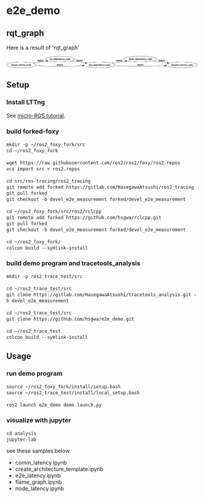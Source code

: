 # e2e_demo

## rqt_graph
Here is a result of 'rqt_graph'

![graph](rosgraph.png)
## Setup

### Install LTTng

See [micro-ROS tutorial](https://micro-ros.github.io/docs/tutorials/advanced/tracing/).

### build forked-foxy

```
mkdir -p ~/ros2_foxy_fork/src
cd ~/ros2_foxy_fork

wget https://raw.githubusercontent.com/ros2/ros2/foxy/ros2.repos
vcs import src < ros2.repos

cd src/ros-tracing/ros2_tracing
git remote add forked https://gitlab.com/HasegawaAtsushi/ros2_tracing
git pull forked
git checkout -b devel_e2e_measurement forked/devel_e2e_measurement

cd ~/ros2_foxy_fork/src/ros2/rclcpp
git remote add forked https://github.com/hsgwa/rclcpp.git
git pull forked
git checkout -b devel_e2e_measurement forked/devel_e2e_measurement

cd ~/ros2_foxy_fork/
colcon build --symlink-install
```


### build demo program and tracetools_analysis

```
mkdir -p ros2_trace_test/src

cd ~/ros2_trace_test/src
git clone https://gitlab.com/HasegawaAtsushi/tracetools_analysis.git -b devel_e2e_measurement

cd ~/ros2_trace_test/src
git clone https://github.com/hsgwa/e2e_demo.git

cd ~/ros2_trace_test
colcon build --symlink-install
```

## Usage

### run demo program
```
source ~/ros2_foxy_fork/install/setup.bash
source ~/ros2_trace_test/install/local_setup.bash

ros2 launch e2e_demo demo.launch.py
```

### visualize with jupyter
```
cd analysis
jupyter-lab
```

see these samples below.

- comm_latency.ipynb
- create_architecture_template.ipynb
- e2e_latency.ipynb
- flame_graph.ipynb
- node_latency.ipynb
